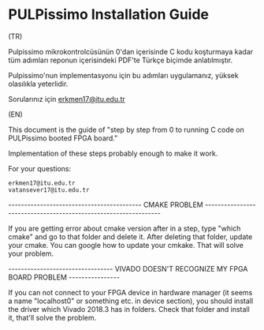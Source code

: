 # PULPissimo Installation Guide
(TR) 

Pulpissimo mikrokontrolcüsünün 0'dan içerisinde C kodu koşturmaya kadar tüm adımları reponun içerisindeki PDF'te Türkçe biçimde anlatılmıştır.

Pulpissimo'nun implementasyonu için bu adımları uygulamanız, yüksek olasılıkla yeterlidir.

Sorularınız için erkmen17@itu.edu.tr

(EN)

This document is the guide of "step by step from 0 to running C code on PULPissimo booted FPGA board."

Implementation of these steps probably enough to make it work.

For your questions: 
    
    erkmen17@itu.edu.tr
    vatansever17@itu.edu.tr


------------------------------------------ CMAKE PROBLEM ----------------------------------------------------------------

If you are getting error about cmake version after in a step, type "which cmake" and go to that folder and delete it. 
After deleting that folder, update your cmake. You can google how to update your cmkake. That will solve your problem.

--------------------------------- VIVADO DOESN'T RECOGNIZE MY FPGA BOARD PROBLEM ----------------

If you can not connect to your FPGA device in hardware manager (it seems a name "localhost0" or something etc. in device section), 
you should 
install the driver which Vivado 2018.3 has in folders. Check that folder and install it, that'll solve the problem.
